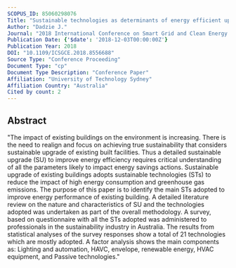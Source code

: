 ```yaml
---
SCOPUS_ID: 85060298076
Title: "Sustainable technologies as determinants of energy efficient upgrade of existing buildings"
Author: "Dadzie J."
Journal: "2018 International Conference on Smart Grid and Clean Energy Technologies, ICSGCE 2018"
Publication Date: {'$date': '2018-12-03T00:00:00Z'}
Publication Year: 2018
DOI: "10.1109/ICSGCE.2018.8556688"
Source Type: "Conference Proceeding"
Document Type: "cp"
Document Type Description: "Conference Paper"
Affiliation: "University of Technology Sydney"
Affiliation Country: "Australia"
Cited by count: 2
---
```


## Abstract
"The impact of existing buildings on the environment is increasing. There is the need to realign and focus on achieving true sustainability that considers sustainable upgrade of existing built facilities. Thus a detailed sustainable upgrade (SU) to improve energy efficiency requires critical understanding of all the parameters likely to impact energy savings actions. Sustainable upgrade of existing buildings adopts sustainable technologies (STs) to reduce the impact of high energy consumption and greenhouse gas emissions. The purpose of this paper is to identify the main STs adopted to improve energy performance of existing building. A detailed literature review on the nature and characteristics of SU and the technologies adopted was undertaken as part of the overall methodology. A survey, based on questionnaire with all the STs adopted was administered to professionals in the sustainability industry in Australia. The results from statistical analyses of the survey responses show a total of 21 technologies which are mostly adopted. A factor analysis shows the main components as: Lighting and automation, HAVC, envelope, renewable energy, HVAC equipment, and Passive technologies."
